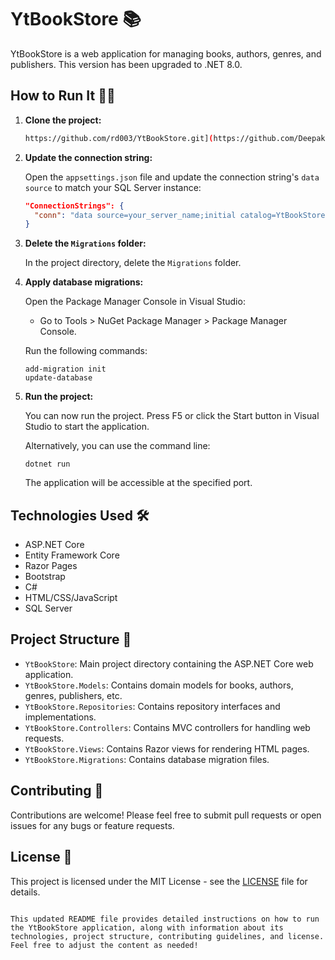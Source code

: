 
# YtBookStore 📚

YtBookStore is a web application for managing books, authors, genres, and publishers. This version has been upgraded to .NET 8.0.

## How to Run It 🏃‍♂️

1. **Clone the project:**

   ```bash
   https://github.com/rd003/YtBookStore.git](https://github.com/DeepakScripter/ASPNetCoreBlaze/tree/main/BookNest
   ```


2. **Update the connection string:**

   Open the `appsettings.json` file and update the connection string's `data source` to match your SQL Server instance:

   ```json
   "ConnectionStrings": {
     "conn": "data source=your_server_name;initial catalog=YtBookStore;integrated security=true;encrypt=false"
   }
   ```

3. **Delete the `Migrations` folder:**

   In the project directory, delete the `Migrations` folder.

4. **Apply database migrations:**

   Open the Package Manager Console in Visual Studio:

   - Go to Tools > NuGet Package Manager > Package Manager Console.

   Run the following commands:

   ```
   add-migration init
   update-database
   ```

5. **Run the project:**

   You can now run the project. Press F5 or click the Start button in Visual Studio to start the application.

   Alternatively, you can use the command line:

   ```
   dotnet run
   ```

   The application will be accessible at the specified port.

## Technologies Used 🛠️

- ASP.NET Core
- Entity Framework Core
- Razor Pages
- Bootstrap
- C#
- HTML/CSS/JavaScript
- SQL Server

## Project Structure 📁

- `YtBookStore`: Main project directory containing the ASP.NET Core web application.
- `YtBookStore.Models`: Contains domain models for books, authors, genres, publishers, etc.
- `YtBookStore.Repositories`: Contains repository interfaces and implementations.
- `YtBookStore.Controllers`: Contains MVC controllers for handling web requests.
- `YtBookStore.Views`: Contains Razor views for rendering HTML pages.
- `YtBookStore.Migrations`: Contains database migration files.

## Contributing 🤝

Contributions are welcome! Please feel free to submit pull requests or open issues for any bugs or feature requests.

## License 📝

This project is licensed under the MIT License - see the [LICENSE](LICENSE) file for details.

```

This updated README file provides detailed instructions on how to run the YtBookStore application, along with information about its technologies, project structure, contributing guidelines, and license. Feel free to adjust the content as needed!
```
